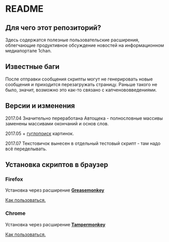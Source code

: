 # README #

## Для чего этот репозиторий? ##

Здесь содержатся полезные пользовательские расширения, облегчающие продуктивное обсуждение новостей на информационном медиапортале 1chan.

## Известные баги ##

После отправки сообщения скрипты могут не генерировать новые сообщения и приходится перезагружать страницу. Раньше такого не было, значит, возможно это как-то связано с капченововведениями.

## Версии и изменения ##

2017.04 Значительно переработана Автощека - полнословные массивы заменены массивами окончаний и основ слов.

2017.05 + [гуглопоиск](https://github.com/wwwwwwwwwwwwwww/1chan-userscripts/blob/master/1chan-google-image-search.js) картинок.

2017.07 Текстовичок вынесен в отдельный тестовый скрипт - там надо всё переделывать.

## Установка скриптов в браузер ##

### Firefox ###
Установка через расширение **[Greasemonkey](https://addons.mozilla.org/ru/firefox/addon/greasemonkey/)**

[Как пользоваться.](https://www.google.ru/search?q=greasemonkey+как+пользоваться)

### Chrome ###
Установка через расширение **[Tampermonkey](https://chrome.google.com/webstore/detail/tampermonkey/dhdgffkkebhmkfjojejmpbldmpobfkfo)**

[Как пользоваться.](https://www.google.ru/search?q=tampermonkey+как+пользоваться)
